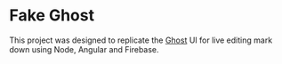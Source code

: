 # Fake Ghost

This project was designed to replicate the [Ghost][1] UI for live editing mark down using Node, Angular and Firebase.

[1]: https://ghost.org/
